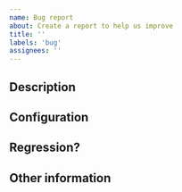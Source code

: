```yaml
---
name: Bug report
about: Create a report to help us improve
title: ''
labels: 'bug'
assignees: ''
---
```


<!-- This is just a template - feel free to delete any and all of it and replace as appropriate. -->

## Description

<!--
* Please share a clear and concise description of the problem.
* Include minimal steps to reproduce the problem if possible. E.g.: the smallest possible code snippet; or a small repo to clone, with steps to reproduce the bug.
* What behavior are you seeing? What would you expect instead?

Please include as many code snippets, CI log fragments, screenshots, etc. you deem useful to illustrate your point.
For texts spanning more than a few lines, please create a gist here https://gist.github.com/ and provide a link to it.

Don't forget to use syntax highlighting for Markdown code blocks. For example:

```XML
<Project>

  <PropertyGroup>
    <IsNicelyColored Condition="'$(HasXMLAfterTheThreeBackticks)' == 'true'">true</IsNicelyColored>
  <PropertyGroup>

</Project>
```

GitHub's syntax highlighting supports more languages that would be practical to list here.
Here's the complete list: https://github.com/github/linguist/blob/master/lib/linguist/languages.yml
-->

## Configuration

<!--
* Which kind of projects are you using Buildvana SDK for?
* Do you use Visual Studio, VS Code, the .NET CLI? Which version(s)?
* What is the architecture (x64, x86, ARM, ARM64) you are using to *build* your projects?
* Do you know whether the problem is specific to that configuration?
  -->

## Regression?

<!--
* Did this work in a previous release? If you can try a previous release to find out, that can help us narrow down the problem. If you don't know, that's OK.
  -->

## Other information

<!--
* Please include any relevant error messages. Please prefer pasted text over images (so it shows up in searches).
* If you have an idea where the problem might lie, let us know that here. Please include any pointers to code, relevant changes, or related issues you know of.
* Do you know of any workarounds?
  -->
